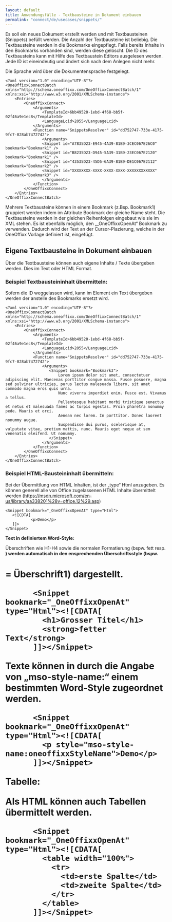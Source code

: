 ```yaml
---
layout: default
title: Anwendungsfälle - Textbausteine in Dokument einbauen
permalink: "connect/de/usecases/snippets/"
---
```


Es soll ein neues Dokument erstellt werden und mit Textbausteinen (Snippets) befüllt werden. Die Anzahl der Textbausteine ist beliebig. Die Textbausteine werden in die Bookmarks eingepflegt. Falls bereits Inhalte in den Bookmarks vorhanden sind, werden diese gelöscht. Die ID des Textbausteins kann mit Hilfe des Textbaustein Editors ausgelesen werden. Jede ID ist eineindeutig und ändert sich nach dem Anlegen nicht mehr. 

Die Sprache wird über die Dokumentensprache festgelegt.
    
    <?xml version="1.0" encoding="UTF-8"?>
    <OneOffixxConnectBatch xmlns="http://schema.oneoffixx.com/OneOffixxConnectBatch/1" xmlns:xsi="http://www.w3.org/2001/XMLSchema-instance">
    	<Entries>
    		<OneOffixxConnect>
    			<Arguments>
    				<TemplateId>6bb49520-1ebd-4f68-bb5f-02f46a9e1ec8</TemplateId>
    				<LanguageLcid>2055</LanguageLcid>
    			</Arguments>
    			<Function name="SnippetsResolver" id="dd752747-733e-4175-9fc7-028ab7472742">
    				<Arguments>
    				<Snippet id="A7835D23-E945-4A39-81B9-3CEC067E26C0" bookmark="Bookmark1" />
    				<Snippet id="B8235D23-D945-5A39-31B9-23EC067E2120" bookmark="Bookmark1" />
    				<Snippet id="43535D23-45D5-6A39-81B9-DE1C067E2112" bookmark="Bookmark2" />
    				<Snippet id="XXXXXXXX-XXXX-XXXX-XXXX-XXXXXXXXXXXX" bookmark="Bookmark3" />
    				</Arguments>
    			</Function>
    		</OneOffixxConnect>
    	</Entries>
    </OneOffixxConnectBatch>

Mehrere Textbausteine können in einem Bookmark (z.Bsp. Bookmark1) gruppiert werden indem im Attribute Bookmark der gleiche Name steht. Die Textbausteine werden in der gleichen Reihenfolgen eingebaut wie sie im XML stehen.
Es ist ebenfalls möglich, den „_OneOffixxOpenAt“ Bookmark zu verwenden. 
Dadurch wird der Text an der Cursor-Plazierung, welche in der OneOffixx Vorlage definiert ist, eingefügt.

## Eigene Textbausteine in Dokument einbauen

Über die Textbausteine können auch eigene Inhalte / Texte übergeben werden. Dies im Text oder HTML Format.

### Beispiel Textbausteininhalt übermitteln:

Sofern die ID weggelassen wird, kann im Element ein Text übergeben werden der anstelle des Bookmarks ersetzt wird.

    <?xml version="1.0" encoding="UTF-8"?>
    <OneOffixxConnectBatch xmlns="http://schema.oneoffixx.com/OneOffixxConnectBatch/1" xmlns:xsi="http://www.w3.org/2001/XMLSchema-instance">
    	<Entries>
    		<OneOffixxConnect>
    			<Arguments>
    				<TemplateId>6bb49520-1ebd-4f68-bb5f-02f46a9e1ec8</TemplateId>
    				<LanguageLcid>2055</LanguageLcid>
    			</Arguments>
    			<Function name="SnippetsResolver" id="dd752747-733e-4175-9fc7-028ab7472742">
    				<Arguments>
    	               <Snippet bookmark="Bookmark3">
					       Lorem ipsum dolor sit amet, consectetuer adipiscing elit. Maecenas porttitor congue massa. Fusce posuere, magna sed pulvinar ultricies, purus lectus malesuada libero, sit amet commodo magna eros quis urna.
                           Nunc viverra imperdiet enim. Fusce est. Vivamus a tellus.
                           Pellentesque habitant morbi tristique senectus et netus et malesuada fames ac turpis egestas. Proin pharetra nonummy pede. Mauris et orci.
                           Aenean nec lorem. In porttitor. Donec laoreet nonummy augue.
                           Suspendisse dui purus, scelerisque at, vulputate vitae, pretium mattis, nunc. Mauris eget neque at sem venenatis eleifend. Ut nonummy.
    				   </Snippet>
    				</Arguments>
    			</Function>
    		</OneOffixxConnect>
    	</Entries>
    </OneOffixxConnectBatch>

### Beispiel HTML-Bausteininhalt übermitteln:

Bei der Übermittlung von HTML Inhalten, ist der „type“ Html anzugeben. Es können generell alle von Office zugelassenen HTML Inhalte übermittelt werden (https://msdn.microsoft.com/en-us/library/aa338201%28v=office.12%29.asp)

    <Snippet bookmark="_OneOffixxOpenAt" type="Html">
       <![CDTA[
               <p>Demo</p>
       ]]>
    </Snippet>

__Text in definiertem Word-Style:__

Überschriften wie H1-H4 sowie die normalen Formatierung (bspw. fett resp. <strong>) werden automatisch in den ensprechenden Überschriftsstyle (bspw. <h1> = Überschrift1) dargestellt.

          <Snippet bookmark="_OneOffixxOpenAt" type="Html"><![CDATA[
            <h1>Grosser Titel</h1>
            <strong>fetter Text</strong>
          ]]></Snippet>

Texte können in durch die Angabe von „mso-style-name:“ einem bestimmten Word-Style zugeordnet werden.

          <Snippet bookmark="_OneOffixxOpenAt" type="Html"><![CDATA[
            <p style="mso-style-name:oneoffixxStyleName">Demo</p>
          ]]></Snippet>

__Tabelle:__

Als HTML können auch Tabellen übermittelt werden.

          <Snippet bookmark="_OneOffixxOpenAt" type="Html"><![CDATA[
            <table width="100%">
              <tr>
                <td>erste Spalte</td>
                <td>zweite Spalte</td>
              </tr>
            </table>
          ]]></Snippet>


